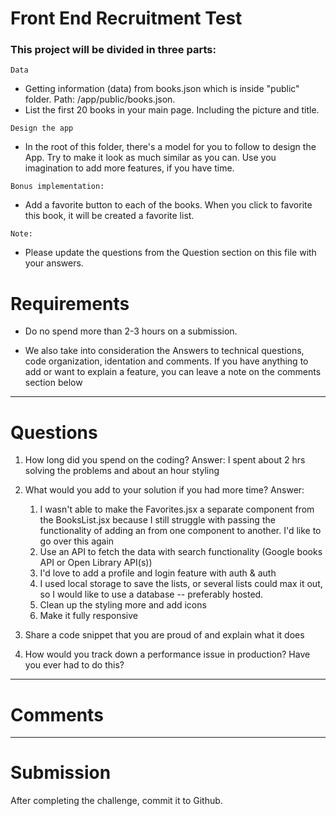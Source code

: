 # Front End Recruitment Test

### This project will be divided in three parts:

`Data`

- Getting information (data) from books.json which is inside "public" folder. Path: /app/public/books.json.
- List the first 20 books in your main page. Including the picture and title.

`Design the app`

- In the root of this folder, there's a model for you to follow to design the App. Try to make it look as much similar as you can. Use you imagination to add more features, if you have time.

`Bonus implementation:`

- Add a favorite button to each of the books. When you click to favorite this book, it will be created a favorite list.

`Note: `

- Please update the questions from the Question section on this file with your answers.

# Requirements

- Do no spend more than 2-3 hours on a submission.

- We also take into consideration the Answers to technical questions, code organization, identation and comments. If you have anything to add or want to explain a feature, you can leave a note on the comments section below

---

# Questions

1. How long did you spend on the coding?
   Answer: I spent about 2 hrs solving the problems and about an hour styling

2. What would you add to your solution if you had more time?
   Answer:
    1. I wasn't able to make the Favorites.jsx a separate component from the BooksList.jsx because I still struggle with passing the functionality of adding an from one component to another. I'd like to go over this again
    2. Use an API to fetch the data with search functionality (Google books API or Open Library API(s))
    3. I'd love to add a profile and login feature with auth & auth
    4. I used local storage to save the lists, or several lists could max it out, so I would like to use a database -- preferably hosted.
    5. Clean up the styling more and add icons 
    6. Make it fully responsive

3. Share a code snippet that you are proud of and explain what it does

4. How would you track down a performance issue in production? Have you ever had to do this?

---

# Comments

---

# Submission

After completing the challenge, commit it to Github.
